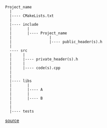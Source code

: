 ```
Project_name
  |
  |---- CMakeLists.txt
  |
  |---- include
  |       |
  |       |---- Project_name
  |                 |
  |                 |---- public_header(s).h
  |
  ---- src
  |     |
  |     |---- private_header(s).h
  |     |
  |     |---- code(s).cpp
  |
  |
  |---- libs
  |       |
  |       |---- A
  |       |
  |       |---- B
  |
  |
  |---- tests
```

[source](https://medium.com/heuristics/c-application-development-part-1-project-structure-454b00f9eddc)
